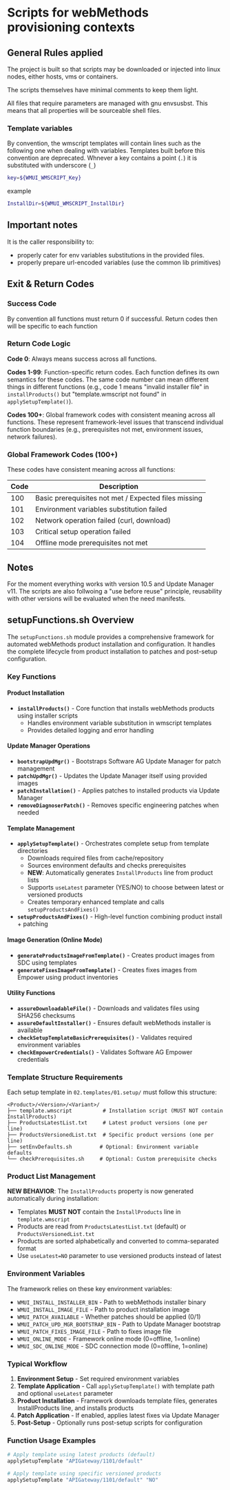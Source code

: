 # Scripts for webMethods provisioning contexts

## General Rules applied

The project is built so that scripts may be downloaded or injected into linux nodes, either hosts, vms or containers.

The scripts themselves have minimal comments to keep them light.

All files that require parameters are managed with gnu envsusbst. This means that all properties will be sourceable shell files.

### Template variables

By convention, the wmscript templates will contain lines such as the following one when dealing with variables. Templates built before this convention are deprecated. Whnever a key contains a point (`.`) it is substituted with underscore (`_`)

```sh
key=${WMUI_WMSCRIPT_Key}
```

example

```sh
InstallDir=${WMUI_WMSCRIPT_InstallDir}
```

## Important notes
It is the caller responsibility to:

- properly cater for env variables substitutions in the provided files.
- properly prepare url-encoded variables (use the common lib primitives)

## Exit & Return Codes

### Success Code
By convention all functions must return 0 if successful. Return codes then will be specific to each function

### Return Code Logic
**Code 0**: Always means success across all functions.

**Codes 1-99**: Function-specific return codes. Each function defines its own semantics for these codes. The same code number can mean different things in different functions (e.g., code 1 means "invalid installer file" in `installProducts()` but "template.wmscript not found" in `applySetupTemplate()`).

**Codes 100+**: Global framework codes with consistent meaning across all functions. These represent framework-level issues that transcend individual function boundaries (e.g., prerequisites not met, environment issues, network failures).

### Global Framework Codes (100+)
These codes have consistent meaning across all functions:

|Code|Description|
|-|-|
|100|Basic prerequisites not met / Expected files missing|
|101|Environment variables substitution failed|
|102|Network operation failed (curl, download)|
|103|Critical setup operation failed|
|104|Offline mode prerequisites not met|

## Notes
For the moment everything works with version 10.5 and Update Manager v11. The scripts are also follwoing a "use before reuse" principle, reusability with other versions will be evaluated when the need manifests.

## setupFunctions.sh Overview

The `setupFunctions.sh` module provides a comprehensive framework for automated webMethods product installation and configuration. It handles the complete lifecycle from product installation to patches and post-setup configuration.

### Key Functions

#### Product Installation
- **`installProducts()`** - Core function that installs webMethods products using installer scripts
  - Handles environment variable substitution in wmscript templates
  - Provides detailed logging and error handling

#### Update Manager Operations  
- **`bootstrapUpdMgr()`** - Bootstraps Software AG Update Manager for patch management
- **`patchUpdMgr()`** - Updates the Update Manager itself using provided images
- **`patchInstallation()`** - Applies patches to installed products via Update Manager
- **`removeDiagnoserPatch()`** - Removes specific engineering patches when needed

#### Template Management
- **`applySetupTemplate()`** - Orchestrates complete setup from template directories
  - Downloads required files from cache/repository  
  - Sources environment defaults and checks prerequisites
  - **NEW**: Automatically generates `InstallProducts` line from product lists
  - Supports `useLatest` parameter (YES/NO) to choose between latest or versioned products
  - Creates temporary enhanced template and calls `setupProductsAndFixes()`
- **`setupProductsAndFixes()`** - High-level function combining product install + patching

#### Image Generation (Online Mode)
- **`generateProductsImageFromTemplate()`** - Creates product images from SDC using templates
- **`generateFixesImageFromTemplate()`** - Creates fixes images from Empower using product inventories

#### Utility Functions
- **`assureDownloadableFile()`** - Downloads and validates files using SHA256 checksums
- **`assureDefaultInstaller()`** - Ensures default webMethods installer is available
- **`checkSetupTemplateBasicPrerequisites()`** - Validates required environment variables
- **`checkEmpowerCredentials()`** - Validates Software AG Empower credentials

### Template Structure Requirements

Each setup template in `02.templates/01.setup/` must follow this structure:

```
<Product>/<Version>/<Variant>/
├── template.wmscript          # Installation script (MUST NOT contain InstallProducts)
├── ProductsLatestList.txt     # Latest product versions (one per line)
├── ProductsVersionedList.txt  # Specific product versions (one per line) 
├── setEnvDefaults.sh         # Optional: Environment variable defaults
└── checkPrerequisites.sh     # Optional: Custom prerequisite checks
```

### Product List Management

**NEW BEHAVIOR**: The `InstallProducts` property is now generated automatically during installation:

- Templates **MUST NOT** contain the `InstallProducts` line in `template.wmscript`
- Products are read from `ProductsLatestList.txt` (default) or `ProductsVersionedList.txt`
- Products are sorted alphabetically and converted to comma-separated format
- Use `useLatest=NO` parameter to use versioned products instead of latest

### Environment Variables

The framework relies on these key environment variables:

- `WMUI_INSTALL_INSTALLER_BIN` - Path to webMethods installer binary
- `WMUI_INSTALL_IMAGE_FILE` - Path to product installation image
- `WMUI_PATCH_AVAILABLE` - Whether patches should be applied (0/1)
- `WMUI_PATCH_UPD_MGR_BOOTSTRAP_BIN` - Path to Update Manager bootstrap
- `WMUI_PATCH_FIXES_IMAGE_FILE` - Path to fixes image file
- `WMUI_ONLINE_MODE` - Framework online mode (0=offline, 1=online)
- `WMUI_SDC_ONLINE_MODE` - SDC connection mode (0=offline, 1=online)

### Typical Workflow

1. **Environment Setup** - Set required environment variables
2. **Template Application** - Call `applySetupTemplate()` with template path and optional `useLatest` parameter
3. **Product Installation** - Framework downloads template files, generates InstallProducts line, and installs products
4. **Patch Application** - If enabled, applies latest fixes via Update Manager
5. **Post-Setup** - Optionally runs post-setup scripts for configuration

### Function Usage Examples

```bash
# Apply template using latest products (default)
applySetupTemplate "APIGateway/1101/default"

# Apply template using specific versioned products  
applySetupTemplate "APIGateway/1101/default" "NO"
```
